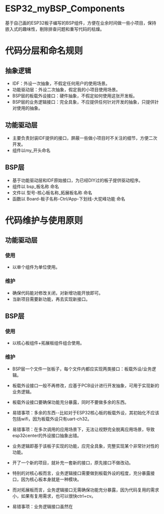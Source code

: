 # ESP32_myBSP_Components
基于自己画的ESP32板子编写的BSP组件，方便在业余时间做一些小项目，保持嵌入式的趣味性，剔除排查问题和重写代码的枯燥。

# 代码分层和命名规则

## 抽象逻辑
- IDF：外设一次抽象，不假定任何用户的使用场景。
- 功能驱动层：外设二次抽象，假定我的小项目使用场景。
- BSP层的板载外设接口：硬件抽象，不假定如何使用这张开发板。
- BSP层的业务逻辑接口：完全具象，不应提供任何针对开发的抽象，只提供针对使用的抽象。

## 功能驱动层
- 主要负责封装IDF提供的接口，屏蔽一些做小项目时不关注的细节，方便二次开发。
- 组件以my_开头命名

## BSP层
- 基于功能驱动层和IDF原始接口，为已经DIY过的板子提供驱动程序。
- 组件以 bsp_板名称 命名
- 文件以 型号-核心板名称_拓展板名称 命名
- 函数以 Board-板子名称-Ctrl/App-下划线-大驼峰功能 命名

# 代码维护与使用原则

## 功能驱动层

### 使用
- 以单个组件为单位使用。

### 维护
- 确保代码能对修改关闭，对新增功能开放即可。
- 当新项目需要新功能，再去实现新接口。

## BSP层

### 使用
- 以核心板组件+拓展板组件组合使用。

### 维护
- BSP层一个文件一张板子，每个文件内都应实现两类接口：板载外设/业务逻辑。
 
- 板载外设接口一般不再修改，应基于PCB设计进行开发抽象，可用于实现新的业务逻辑。
- 板载外设接口要确保功能充分暴露，同时不要做多余的东西。
- 易错事项：多余的东西--比如对于ESP32核心板的板载外设，其初始化不应该包括wifi，因为板载外设只有uart-ch32。
- 易错事项：在多次调用的应用场景下，无法让视野完全脱离应用场景，导致esp32center的外设接口抽象出错。

- 业务逻辑即基于该板子实现的功能，应完全具象，完整实现某个非常针对性的功能。
- 开了一个新的项目，就补充一套新的接口，原先接口不做改动。
- 特别的对核心板而言，业务逻辑接口需要做到板载外设的程度，充分暴露接口，因为核心板本身就是一种模块。
- 而对拓展板而言，业务逻辑接口无需确保功能充分暴露，因为代码复用的需求小，如果有复用需求，也可以很快ctrl+cv。
- 易错事项：业务逻辑接口虽然在
